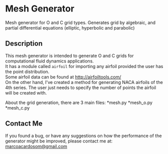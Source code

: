 # Mesh Generator
Mesh generator for O and C grid types.
Generates grid by algebraic, and partial differential equations (elliptic, hyperbolic and parabolic)

## Description
This mesh generator is intended to generate O and C grids for computational fluid dynamics applications.  
It has a module called `airfoil` for importing any airfoil provided the user has the point distribution.  
Some airfoil data can be found at http://airfoiltools.com/  
On the other hand, I've created a method for generating NACA airfoils of the 4th series. The user just needs to specify the number of points the airfoil will be created with.  
  
  
About the grid generation, there are 3 main files:
  *mesh.py
  *mesh_o.py
  *mesh_c.py

## Contact Me
If you found a bug, or have any suggestions on how the performance of the generator might be improved, please contact me at:  
marcoacardosom@gmail.com
